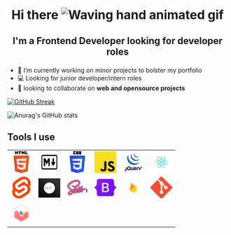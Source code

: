 # <p align="center">Hi there <img src="https://raw.githubusercontent.com/nixin72/nixin72/master/wave.gif" alt="Waving hand animated gif" height="45" width="45" /> </p>

## <p align="center">I'm a Frontend Developer looking for developer roles</p>

- 🔭 I’m currently working on minor projects to bolster my portfolio
- 💻 Looking for junior developer/intern roles
- 🚀 looking to collaborate on **web and opensource projects**

[![GitHub Streak](https://github-readme-streak-stats.herokuapp.com/?user=pablo-clueless)](https://git.io/streak-stats)

![Anurag's GitHub stats](https://github-readme-stats.vercel.app/api?username=pablo-clueless&show_icons=true&theme=radical&count_private=true)

## Tools I use

|                             |                                   |                          |                             |                              |                                |
|:---------------------------:|:---------------------------------:|:------------------------:|:---------------------------:|:----------------------------:|:------------------------------:|
|![html5](./images/html5.png) | ![markdown](./images/markdown.png)|![css3](./images/css3.png)|![jscr](./images/jscript.png)|![jquery](./images/jquery.png)|![reactjs](./images/reactjs.png)|
|![sveltejs](./images/sveltejs.png)|![nextjs](./images/nextjs.png)|![sass](./images/sass.png)|![bootstrap](./images/bs.png)|![firebase](./images/fire.png)|![git](./images/git.png)|
|![chartjs](./images/chartjs.png)|

